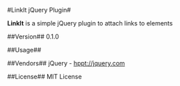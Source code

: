 #LinkIt jQuery Plugin#

**LinkIt** is a simple jQuery plugin to attach links to elements

##Version##
0.1.0


##Usage##


##Vendors##
jQuery - [hppt://jquery.com](http://jquery.com)


##License##
MIT License

